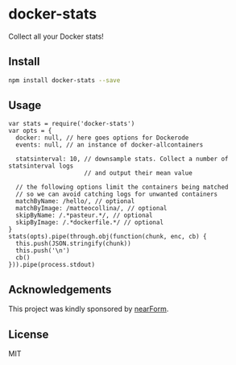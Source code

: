 # docker-stats

Collect all your Docker stats!

## Install

```sh
npm install docker-stats --save
```

## Usage

```
var stats = require('docker-stats')
var opts = {
  docker: null, // here goes options for Dockerode
  events: null, // an instance of docker-allcontainers

  statsinterval: 10, // downsample stats. Collect a number of statsinterval logs
                     // and output their mean value

  // the following options limit the containers being matched
  // so we can avoid catching logs for unwanted containers
  matchByName: /hello/, // optional
  matchByImage: /matteocollina/, // optional
  skipByName: /.*pasteur.*/, // optional
  skipByImage: /.*dockerfile.*/ // optional
}
stats(opts).pipe(through.obj(function(chunk, enc, cb) {
  this.push(JSON.stringify(chunk))
  this.push('\n')
  cb()
})).pipe(process.stdout)
```

## Acknowledgements

This project was kindly sponsored by [nearForm](http://nearform.com).

## License

MIT
